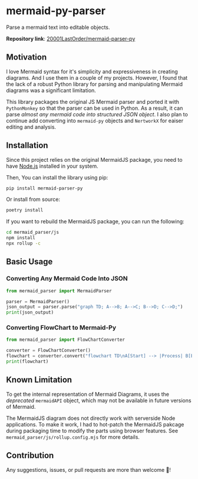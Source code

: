# mermaid-py-parser
Parse a mermaid text into editable objects. 

**Repository link**: [20001LastOrder/mermaid-parser-py](https://github.com/20001LastOrder/mermaid-parser-py)

## Motivation

I love Mermaid syntax for it's simplicity and expressiveness in creating diagrams. And I use them in a couple of my projects. However, I found that the lack of a robust Python library for parsing and manipulating Mermaid diagrams was a significant limitation.

This library packages the original JS Mermaid parser and ported it with `PythonMonkey` so that the parser can be used in Python. As a result, it can parse _almost any mermaid code into structured JSON object_. I also plan to continue add converting into `mermaid-py` objects and `NertworkX` for eaiser editing and analysis.


## Installation
Since this project relies on the original MermaidJS package, you need to have [Node.js](https://nodejs.org/) installed in your system.


Then, You can install the library using pip:

```bash
pip install mermaid-parser-py
```

Or install from source:

```bash
poetry install
```

If you want to rebuild the MermaidJS package, you can run the following:
```bash
cd mermaid_parser/js
npm install
npx rollup -c
```

## Basic Usage
### Converting Any Mermaid Code Into JSON

```python
from mermaid_parser import MermaidParser

parser = MermaidParser()
json_output = parser.parse("graph TD; A-->B; A-->C; B-->D; C-->D;")
print(json_output)
```

### Converting FlowChart to Mermaid-Py
```python
from mermaid_parser import FlowChartConverter

converter = FlowChartConverter()
flowchart = converter.convert("flowchart TD\nA[Start] --> |Process| B[End]")
print(flowchart)
```


## Known Limitation
To get the internal representation of Mermaid Diagrams, it uses the _deprecated_ `mermaidAPI` object, which may not be available in future versions of Mermaid.

The MermaidJS diagram does not directly work with serverside Node applications. To make it work, I had to hot-patch the MermaidJS pakcage during packaging time to modify the parts using browser features. See `mermaid_parser/js/rollup.config.mjs` for more details.

## Contribution
Any suggestions, issues, or pull requests are more than welcome 🤗!